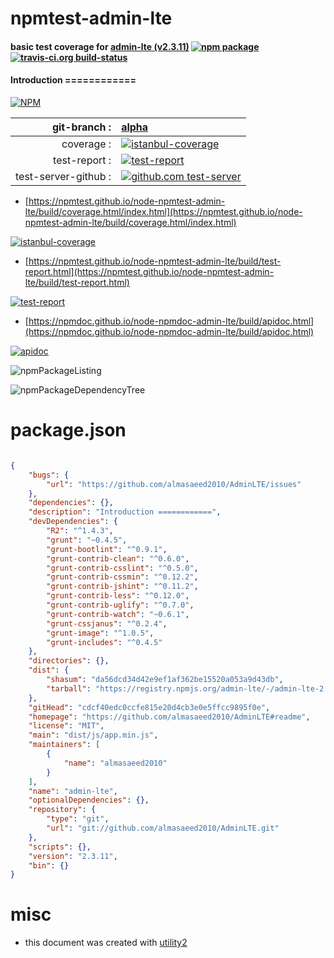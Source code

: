 # npmtest-admin-lte

#### basic test coverage for  [admin-lte (v2.3.11)](https://github.com/almasaeed2010/AdminLTE#readme)  [![npm package](https://img.shields.io/npm/v/npmtest-admin-lte.svg?style=flat-square)](https://www.npmjs.org/package/npmtest-admin-lte) [![travis-ci.org build-status](https://api.travis-ci.org/npmtest/node-npmtest-admin-lte.svg)](https://travis-ci.org/npmtest/node-npmtest-admin-lte)

#### Introduction ============

[![NPM](https://nodei.co/npm/admin-lte.png?downloads=true&downloadRank=true&stars=true)](https://www.npmjs.com/package/admin-lte)

| git-branch : | [alpha](https://github.com/npmtest/node-npmtest-admin-lte/tree/alpha)|
|--:|:--|
| coverage : | [![istanbul-coverage](https://npmtest.github.io/node-npmtest-admin-lte/build/coverage.badge.svg)](https://npmtest.github.io/node-npmtest-admin-lte/build/coverage.html/index.html)|
| test-report : | [![test-report](https://npmtest.github.io/node-npmtest-admin-lte/build/test-report.badge.svg)](https://npmtest.github.io/node-npmtest-admin-lte/build/test-report.html)|
| test-server-github : | [![github.com test-server](https://npmtest.github.io/node-npmtest-admin-lte/GitHub-Mark-32px.png)](https://npmtest.github.io/node-npmtest-admin-lte/build/app/index.html) | | build-artifacts : | [![build-artifacts](https://npmtest.github.io/node-npmtest-admin-lte/glyphicons_144_folder_open.png)](https://github.com/npmtest/node-npmtest-admin-lte/tree/gh-pages/build)|

- [https://npmtest.github.io/node-npmtest-admin-lte/build/coverage.html/index.html](https://npmtest.github.io/node-npmtest-admin-lte/build/coverage.html/index.html)

[![istanbul-coverage](https://npmtest.github.io/node-npmtest-admin-lte/build/screenCapture.buildCi.browser.%252Ftmp%252Fbuild%252Fcoverage.lib.html.png)](https://npmtest.github.io/node-npmtest-admin-lte/build/coverage.html/index.html)

- [https://npmtest.github.io/node-npmtest-admin-lte/build/test-report.html](https://npmtest.github.io/node-npmtest-admin-lte/build/test-report.html)

[![test-report](https://npmtest.github.io/node-npmtest-admin-lte/build/screenCapture.buildCi.browser.%252Ftmp%252Fbuild%252Ftest-report.html.png)](https://npmtest.github.io/node-npmtest-admin-lte/build/test-report.html)

- [https://npmdoc.github.io/node-npmdoc-admin-lte/build/apidoc.html](https://npmdoc.github.io/node-npmdoc-admin-lte/build/apidoc.html)

[![apidoc](https://npmdoc.github.io/node-npmdoc-admin-lte/build/screenCapture.buildCi.browser.%252Ftmp%252Fbuild%252Fapidoc.html.png)](https://npmdoc.github.io/node-npmdoc-admin-lte/build/apidoc.html)

![npmPackageListing](https://npmtest.github.io/node-npmtest-admin-lte/build/screenCapture.npmPackageListing.svg)

![npmPackageDependencyTree](https://npmtest.github.io/node-npmtest-admin-lte/build/screenCapture.npmPackageDependencyTree.svg)



# package.json

```json

{
    "bugs": {
        "url": "https://github.com/almasaeed2010/AdminLTE/issues"
    },
    "dependencies": {},
    "description": "Introduction ============",
    "devDependencies": {
        "R2": "^1.4.3",
        "grunt": "~0.4.5",
        "grunt-bootlint": "^0.9.1",
        "grunt-contrib-clean": "^0.6.0",
        "grunt-contrib-csslint": "^0.5.0",
        "grunt-contrib-cssmin": "^0.12.2",
        "grunt-contrib-jshint": "^0.11.2",
        "grunt-contrib-less": "^0.12.0",
        "grunt-contrib-uglify": "^0.7.0",
        "grunt-contrib-watch": "~0.6.1",
        "grunt-cssjanus": "^0.2.4",
        "grunt-image": "^1.0.5",
        "grunt-includes": "^0.4.5"
    },
    "directories": {},
    "dist": {
        "shasum": "da56dcd34d42e9ef1af362be15520a053a9d43db",
        "tarball": "https://registry.npmjs.org/admin-lte/-/admin-lte-2.3.11.tgz"
    },
    "gitHead": "cdcf40edc0ccfe815e20d4cb3e0e5ffcc9895f0e",
    "homepage": "https://github.com/almasaeed2010/AdminLTE#readme",
    "license": "MIT",
    "main": "dist/js/app.min.js",
    "maintainers": [
        {
            "name": "almasaeed2010"
        }
    ],
    "name": "admin-lte",
    "optionalDependencies": {},
    "repository": {
        "type": "git",
        "url": "git://github.com/almasaeed2010/AdminLTE.git"
    },
    "scripts": {},
    "version": "2.3.11",
    "bin": {}
}
```



# misc
- this document was created with [utility2](https://github.com/kaizhu256/node-utility2)
